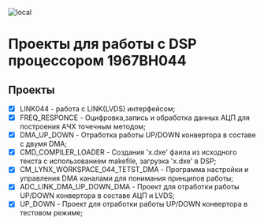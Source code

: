![local](/pic/dsp.png)

# Проекты для работы с DSP процессором 1967BH044

## Проекты
- [x] LINK044 - работа с LINK(LVDS) интерфейсом;
- [x] FREQ_RESPONCE - Оцифровка,запись и обработка данных АЦП для построения АЧХ точечным методом;
- [x] DMA_UP_DOWN - Отработка работы UP/DOWN конвертора в составе с двумя DMA;
- [x] CMD_COMPILER_LOADER - Создания 'x.dxe' фаила из исходного текста c использованием makefile, загрузка 'x.dxe' в DSP;
- [x] CM_LYNX_WORKSPACE_044_TETST_DMA - Программа настройки и управления DMA каналами для понимания принципов работы;
- [x] ADC_LINK_DMA_UP_DOWN_DMA - Проект для  отработки работы UP/DOWN конвертора в составе АЦП и LVDS;
- [x] UP_DOWN - Проект для  отработки работы UP/DOWN конвертора в тестовом режиме;